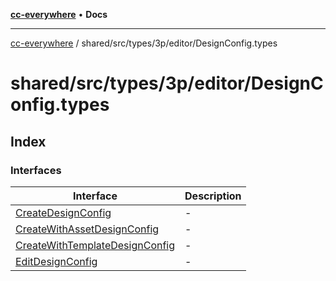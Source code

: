 [**cc-everywhere**](../../../../../../index.md) • **Docs**

***

[cc-everywhere](../../../../../../index.md) / shared/src/types/3p/editor/DesignConfig.types

# shared/src/types/3p/editor/DesignConfig.types

## Index

### Interfaces

| Interface | Description |
| ------ | ------ |
| [CreateDesignConfig](interfaces/CreateDesignConfig.md) | - |
| [CreateWithAssetDesignConfig](interfaces/CreateWithAssetDesignConfig.md) | - |
| [CreateWithTemplateDesignConfig](interfaces/CreateWithTemplateDesignConfig.md) | - |
| [EditDesignConfig](interfaces/EditDesignConfig.md) | - |
